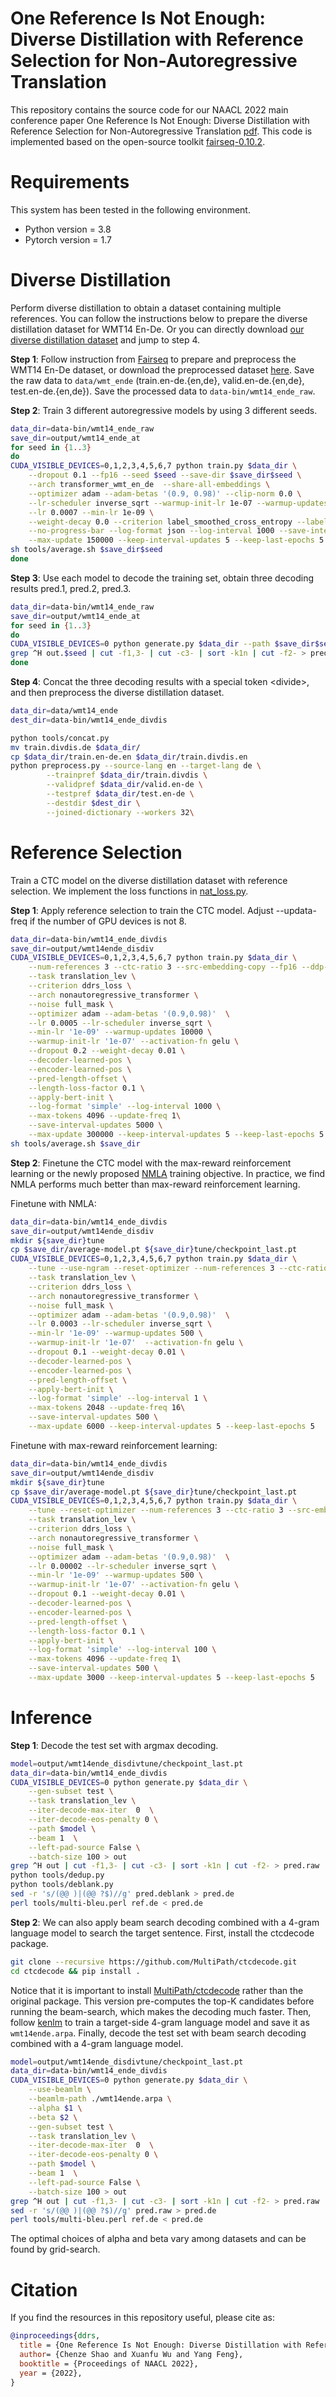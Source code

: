 # One Reference Is Not Enough: Diverse Distillation with Reference Selection for Non-Autoregressive Translation
This repository contains the source code for our NAACL 2022 main conference paper One Reference Is Not Enough: Diverse Distillation with Reference Selection for Non-Autoregressive Translation [pdf](https://arxiv.org/pdf/2205.14333.pdf). This code is implemented based on the open-source toolkit [fairseq-0.10.2](https://github.com/pytorch/fairseq).

# Requirements
This system has been tested in the following environment.

+ Python version = 3.8
+ Pytorch version = 1.7

# Diverse Distillation
Perform diverse distillation to obtain a dataset containing multiple references. You can follow the instructions below to prepare the diverse distillation dataset for WMT14 En-De. Or you can directly download [our diverse distillation dataset](https://drive.google.com/file/d/1-A0fufa8m7aNaCgspBtakJaRgOCcoIMt/view?usp=sharing) and jump to step 4.

**Step 1**: Follow instruction from [Fairseq](https://github.com/pytorch/fairseq/tree/master/examples/translation) to prepare and preprocess the WMT14 En-De dataset, or download the preprocessed dataset [here](http://dl.fbaipublicfiles.com/nat/original_dataset.zip). Save the raw data to ``data/wmt_ende`` (train.en-de.{en,de}, valid.en-de.{en,de}, test.en-de.{en,de}). Save the processed data to ``data-bin/wmt14_ende_raw``.

**Step 2**: Train 3 different autoregressive models by using 3 different seeds. 

```bash
data_dir=data-bin/wmt14_ende_raw
save_dir=output/wmt14_ende_at
for seed in {1..3}
do
CUDA_VISIBLE_DEVICES=0,1,2,3,4,5,6,7 python train.py $data_dir \
    --dropout 0.1 --fp16 --seed $seed --save-dir $save_dir$seed \
    --arch transformer_wmt_en_de  --share-all-embeddings \
    --optimizer adam --adam-betas '(0.9, 0.98)' --clip-norm 0.0 \
    --lr-scheduler inverse_sqrt --warmup-init-lr 1e-07 --warmup-updates 4000 \
    --lr 0.0007 --min-lr 1e-09 \
    --weight-decay 0.0 --criterion label_smoothed_cross_entropy --label-smoothing 0.1 --max-tokens 4096 --update-freq 1\
    --no-progress-bar --log-format json --log-interval 1000 --save-interval-updates 5000 \
    --max-update 150000 --keep-interval-updates 5 --keep-last-epochs 5
sh tools/average.sh $save_dir$seed
done
```
**Step 3**: Use each model to decode the training set, obtain three decoding results pred.1, pred.2, pred.3.
```bash
data_dir=data-bin/wmt14_ende_raw
save_dir=output/wmt14_ende_at
for seed in {1..3}
do
CUDA_VISIBLE_DEVICES=0 python generate.py $data_dir --path $save_dir$seed/average-model.pt --gen-subset train --beam 5 --batch-size 100 --lenpen 0.6 > out.$seed
grep ^H out.$seed | cut -f1,3- | cut -c3- | sort -k1n | cut -f2- > pred.$seed
done
```
**Step 4**: Concat the three decoding results with a special token \<divide>, and then preprocess the diverse distillation dataset.
```bash
data_dir=data/wmt14_ende
dest_dir=data-bin/wmt14_ende_divdis

python tools/concat.py
mv train.divdis.de $data_dir/
cp $data_dir/train.en-de.en $data_dir/train.divdis.en
python preprocess.py --source-lang en --target-lang de \
        --trainpref $data_dir/train.divdis \
        --validpref $data_dir/valid.en-de \
        --testpref $data_dir/test.en-de \
        --destdir $dest_dir \
        --joined-dictionary --workers 32\
```

# Reference Selection
Train a CTC model on the diverse distillation dataset with reference selection. We implement the loss functions in [nat_loss.py](https://github.com/ictnlp/DDRS-NAT/blob/main/fairseq/criterions/nat_loss.py).

**Step 1**: Apply reference selection to train the CTC model. Adjust --updata-freq if the number of GPU devices is not 8.
```bash
data_dir=data-bin/wmt14_ende_divdis
save_dir=output/wmt14ende_disdiv
CUDA_VISIBLE_DEVICES=0,1,2,3,4,5,6,7 python train.py $data_dir \
    --num-references 3 --ctc-ratio 3 --src-embedding-copy --fp16 --ddp-backend=no_c10d --save-dir $save_dir \
    --task translation_lev \
    --criterion ddrs_loss \
    --arch nonautoregressive_transformer \
    --noise full_mask \
    --optimizer adam --adam-betas '(0.9,0.98)'  \
    --lr 0.0005 --lr-scheduler inverse_sqrt \
    --min-lr '1e-09' --warmup-updates 10000 \
    --warmup-init-lr '1e-07' --activation-fn gelu \
    --dropout 0.2 --weight-decay 0.01 \
    --decoder-learned-pos \
    --encoder-learned-pos \
    --pred-length-offset \
    --length-loss-factor 0.1 \
    --apply-bert-init \
    --log-format 'simple' --log-interval 1000 \
    --max-tokens 4096 --update-freq 1\
    --save-interval-updates 5000 \
    --max-update 300000 --keep-interval-updates 5 --keep-last-epochs 5
sh tools/average.sh $save_dir
```
**Step 2**: Finetune the CTC model with the max-reward reinforcement learning or the newly proposed [NMLA](https://github.com/ictnlp/NMLA-NAT) training objective. In practice, we find NMLA performs much better than max-reward reinforcement learning.

Finetune with NMLA:
```bash
data_dir=data-bin/wmt14_ende_divdis
save_dir=output/wmt14ende_disdiv
mkdir ${save_dir}tune
cp $save_dir/average-model.pt ${save_dir}tune/checkpoint_last.pt
CUDA_VISIBLE_DEVICES=0,1,2,3,4,5,6,7 python train.py $data_dir \
    --tune --use-ngram --reset-optimizer --num-references 3 --ctc-ratio 3 --src-embedding-copy --fp16 --ddp-backend=no_c10d --save-dir ${save_dir} \
    --task translation_lev \
    --criterion ddrs_loss \
    --arch nonautoregressive_transformer \
    --noise full_mask \
    --optimizer adam --adam-betas '(0.9,0.98)'  \
    --lr 0.0003 --lr-scheduler inverse_sqrt \
    --min-lr '1e-09' --warmup-updates 500 \
    --warmup-init-lr '1e-07'  --activation-fn gelu \
    --dropout 0.1 --weight-decay 0.01 \
    --decoder-learned-pos \
    --encoder-learned-pos \
    --pred-length-offset \
    --apply-bert-init \
    --log-format 'simple' --log-interval 1 \
    --max-tokens 2048 --update-freq 16\
    --save-interval-updates 500 \
    --max-update 6000 --keep-interval-updates 5 --keep-last-epochs 5
```
Finetune with max-reward reinforcement learning:
```bash
data_dir=data-bin/wmt14_ende_divdis
save_dir=output/wmt14ende_disdiv
mkdir ${save_dir}tune
cp $save_dir/average-model.pt ${save_dir}tune/checkpoint_last.pt
CUDA_VISIBLE_DEVICES=0,1,2,3,4,5,6,7 python train.py $data_dir \
    --tune --reset-optimizer --num-references 3 --ctc-ratio 3 --src-embedding-copy --fp16 --ddp-backend=no_c10d --save-dir ${save_dir}tune \
    --task translation_lev \
    --criterion ddrs_loss \
    --arch nonautoregressive_transformer \
    --noise full_mask \
    --optimizer adam --adam-betas '(0.9,0.98)'  \
    --lr 0.00002 --lr-scheduler inverse_sqrt \
    --min-lr '1e-09' --warmup-updates 500 \
    --warmup-init-lr '1e-07' --activation-fn gelu \
    --dropout 0.1 --weight-decay 0.01 \
    --decoder-learned-pos \
    --encoder-learned-pos \
    --pred-length-offset \
    --length-loss-factor 0.1 \
    --apply-bert-init \
    --log-format 'simple' --log-interval 100 \
    --max-tokens 4096 --update-freq 1\
    --save-interval-updates 500 \
    --max-update 3000 --keep-interval-updates 5 --keep-last-epochs 5
```
# Inference
**Step 1**: Decode the test set with argmax decoding.
```bash
model=output/wmt14ende_disdivtune/checkpoint_last.pt
data_dir=data-bin/wmt14_ende_divdis
CUDA_VISIBLE_DEVICES=0 python generate.py $data_dir \
    --gen-subset test \
    --task translation_lev \
    --iter-decode-max-iter  0  \
    --iter-decode-eos-penalty 0 \
    --path $model \
    --beam 1  \
    --left-pad-source False \
    --batch-size 100 > out
grep ^H out | cut -f1,3- | cut -c3- | sort -k1n | cut -f2- > pred.raw
python tools/dedup.py
python tools/deblank.py
sed -r 's/(@@ )|(@@ ?$)//g' pred.deblank > pred.de
perl tools/multi-bleu.perl ref.de < pred.de
```
**Step 2**: We can also apply beam search decoding combined with a 4-gram language model to search the target sentence. First, install the ctcdecode package.
```bash
git clone --recursive https://github.com/MultiPath/ctcdecode.git
cd ctcdecode && pip install .
```
Notice that it is important to install [MultiPath/ctcdecode](https://github.com/MultiPath/ctcdecode) rather than the original package. This version pre-computes the top-K candidates before running the beam-search, which makes the decoding much faster. Then, follow [kenlm](https://github.com/kpu/kenlm) to train a target-side 4-gram language model and save it as ``wmt14ende.arpa``. Finally, decode the test set with beam search decoding combined with a 4-gram language model.
```bash
model=output/wmt14ende_disdivtune/checkpoint_last.pt
data_dir=data-bin/wmt14_ende_divdis
CUDA_VISIBLE_DEVICES=0 python generate.py $data_dir \
    --use-beamlm \
    --beamlm-path ./wmt14ende.arpa \
    --alpha $1 \
    --beta $2 \
    --gen-subset test \
    --task translation_lev \
    --iter-decode-max-iter  0  \
    --iter-decode-eos-penalty 0 \
    --path $model \
    --beam 1  \
    --left-pad-source False \
    --batch-size 100 > out
grep ^H out | cut -f1,3- | cut -c3- | sort -k1n | cut -f2- > pred.raw
sed -r 's/(@@ )|(@@ ?$)//g' pred.raw > pred.de
perl tools/multi-bleu.perl ref.de < pred.de
```
The optimal choices of alpha and beta vary among datasets and can be found by grid-search.
# Citation

If you find the resources in this repository useful, please cite as:

``` bibtex
@inproceedings{ddrs,
  title = {One Reference Is Not Enough: Diverse Distillation with Reference Selection for Non-Autoregressive Translation},
  author= {Chenze Shao and Xuanfu Wu and Yang Feng},
  booktitle = {Proceedings of NAACL 2022},
  year = {2022},
}
```
